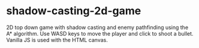 # shadow-casting-2d-game
2D top down game with shadow casting and enemy pathfinding using the A* algorithm. Use WASD keys to move the player and click to shoot a bullet.
Vanilla JS is used with the HTML canvas.
